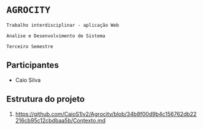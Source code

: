 # `AGROCITY` 
`Trabalho interdisciplinar - aplicação Web`

`Analise e Desenvolvimento de Sistema`

`Terceiro Semestre`

## Participantes
 - Caio Silva
## Estrutura do projeto 
1.   https://github.com/CaioS1lv2/Agrocity/blob/34b8f00d9b4c156762db22216cb95c12cbdbaa5b/Contexto.md
